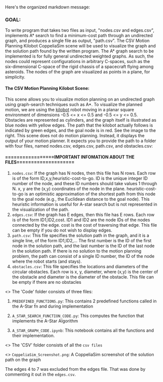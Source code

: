 Here's the organized markdown message:

### GOAL:
To write program that takes two files as input, "nodes.csv and edges.csv", implements A* search to find a minimum-cost path through an undirected graph, and produces a single file as output, "path.csv". The CSV Motion Planning Kilobot CoppeliaSim scene will be used to visualize the graph and the solution path found by the written program. The A* graph search to be implemented is for fully general undirected weighted graphs. As such, the nodes could represent configurations in arbitrary C-spaces, such as the six-dimensional C-space of the rigid chassis of a spacecraft flying among asteroids. The nodes of the graph are visualized as points in a plane, for simplicity.

#### The CSV Motion Planning Kilobot Scene:
This scene allows you to visualize motion planning on an undirected graph using graph-search techniques such as A*. To visualize the planned motion, we are using the [kilobot](https://www.kilobotics.com/) robot moving in a planar square environment of dimensions -0.5 <= x <= 0.5 and -0.5 <= y <= 0.5. Obstacles are represented as cylinders, and the graph itself is illustrated as blue nodes with yellow edges. The path that the kilobot actually follows is indicated by green edges, and the goal node is in red. See the image to the right. This scene does not do motion planning. Instead, it displays the output of your motion planner. It expects you to provide the path to a folder with four files, named nodes.csv, edges.csv, path.csv, and obstacles.csv:

#### =================IMPORTANT INFOMATION ABOUT THE FILES====================
1. `nodes.csv`: If the graph has N nodes, then this file has N rows. Each row is of the form ID,x,y,heuristic-cost-to-go. ID is the unique integer ID number of the node, and these ID numbers should take values 1 through N. x, y are the (x,y) coordinates of the node in the plane. heuristic-cost-to-go is an optimistic approximation of the shortest path from this node to the goal node (e.g., the Euclidean distance to the goal node). This heuristic information is useful for A-star search but is not represented in the visualization of the path.
2. `edges.csv`: If the graph has E edges, then this file has E rows. Each row is of the form ID1,ID2,cost. ID1 and ID2 are the node IDs of the nodes connected by the edge. cost is the cost of traversing that edge. This file can be empty if you do not wish to display edges.
3. `path.csv`: This file specifies the solution path in the graph, and it is a single line, of the form ID1,ID2,... The first number is the ID of the first node in the solution path, and the last number is the ID of the last node in the solution path. If there is no solution to the motion planning problem, the path can consist of a single ID number, the ID of the node where the robot starts (and stays).
4. `obstacles.csv`: This file specifies the locations and diameters of the circular obstacles. Each row is x, y, diameter, where (x,y) is the center of the obstacle and diameter is the diameter of the obstacle. This file can be empty if there are no obstacles

<> The 'Code' folder consists of three files:

1. `PREDEFINED_FUNCTIONS.py`: This contains 2 predefined functions called in the A-Star fn and during implementation 

2. `A_STAR_SEARCH_FUNCTION_CODE.py`: This computes the function that implements the A-Star Algorithm    

3. `A_STAR_GRAPH_CODE.ipynb`: This notebook contains all the functions and their implementation.

<> The 'CSV' folder consists of all the `csv files`

<> `CoppeliaSim_Screenshot.png`: A CoppeliaSim screenshot of the solution path on the graph

<NOTE> The edges 4 to 7 was excluded from the edges file. That was done by commenting it out in the `edges.csv`.